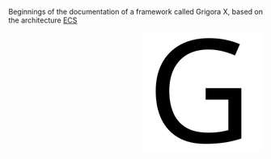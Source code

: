 Beginnings of the documentation of a framework called Grigora X, based on the architecture [ECS](https://en.wikipedia.org/wiki/Entity_component_system)

<a href="https://rooartificial.github.io/Grigora-X/"><img align="right" src="./gh-assets/G.svg" alt="G_Icon">
